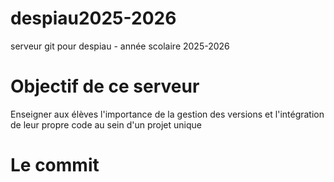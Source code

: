 # despiau2025-2026
serveur git pour despiau - année scolaire 2025-2026

# Objectif de ce serveur
Enseigner aux élèves l'importance de la gestion des versions et l'intégration de leur propre code au sein d'un projet unique

# Le commit
